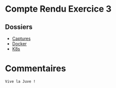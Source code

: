 # Compte Rendu Exercice 3

## Dossiers
- [Captures](https://github.com/pcloudf/exo3/tree/main/Captures)
- [Docker](https://github.com/pcloudf/exo3/tree/main/Docker)
- [K8s](https://github.com/pcloudf/exo3/tree/main/Kubernetes)

# Commentaires
```
Vive la Juve !
```